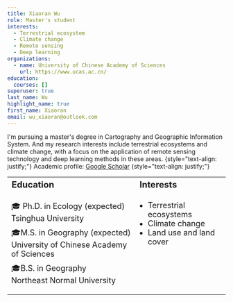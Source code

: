 ```yaml
---
title: Xiaoran Wu
role: Master's student
interests:
  - Terrestrial ecosystem
  - Climate change
  - Remote sensing
  - Deep learning
organizations:
  - name: University of Chinese Academy of Sciences
    url: https://www.ucas.ac.cn/
education:
  courses: []
superuser: true
last_name: Wu
highlight_name: true
first_name: Xiaoran
email: wu_xiaoran@outlook.com
---
```

I'm pursuing a master's degree in Cartography and Geographic Information System. And my research interests include terrestrial ecosystems and climate change, with a focus on the application of remote sensing technology and deep learning methods in these areas.
{style="text-align: justify;"}
Academic profile: [Google Scholar](https://scholar.google.com/citations?user=rcmTdYEAAAAJ&hl)
{style="text-align: justify;"}
<table style="width: 100%; border-collapse: collapse;">
    <tr>
        <th style="text-align: left; font-size: 20px;">Education</th>
        <th style="text-align: left; font-size: 20px;">Interests</th>
    </tr>
    <tr>
        <td style="font-size: 18px;">
            <ul style="text-align: left; list-style-type: none; padding-left: 0;">
                <li><span>🎓</span> Ph.D. in Ecology (expected)<br>Tsinghua University</li>
                <li style="margin-top: 10px;"><span>🎓</span>M.S. in Geography (expected)<br>University of Chinese Academy of Sciences</li>
                <li style="margin-top: 10px;"><span>🎓</span>B.S. in Geography<br>Northeast Normal University</li>
            </ul>
        </td>
        <td style="text-align: left; font-size: 18px;vertical-align: top;">
            <ul style="list-style-type: disc; padding-left: 20px;">
                <li>Terrestrial ecosystems</li>
                <li>Climate change</li>
                <li>Land use and land cover</li>
            </ul>
        </td>
    </tr>
</table>
